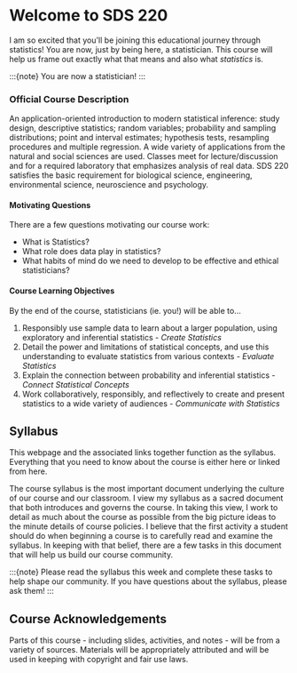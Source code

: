# Welcome to SDS 220

I am so excited that you'll be joining this educational journey through 
statistics! You are now, just by being here, a statistician. This course will 
help us frame out exactly what that means and also what _statistics_ is. 

:::{note}
You are now a statistician! 
:::

### Official Course Description

An application-oriented introduction to modern statistical inference: study 
design, descriptive statistics; random variables; probability and sampling 
distributions; point and interval estimates; hypothesis tests, resampling 
procedures and multiple regression. A wide variety of applications from the 
natural and social sciences are used. Classes meet for lecture/discussion and 
for a required laboratory that emphasizes analysis of real data. SDS 220 
satisfies the basic requirement for biological science, engineering, 
environmental science, neuroscience and psychology. 

#### Motivating Questions

There are a few questions motivating our course work: 
- What is Statistics? 
- What role does data play in statistics? 
- What habits of mind do we need to develop to be effective and ethical 
statisticians?

#### Course Learning Objectives

By the end of the course, statisticians (ie. you!) will be able to...
1. Responsibly use sample data to learn about a larger population, using 
exploratory and inferential statistics - _Create Statistics_
2. Detail the power and limitations of statistical concepts, and use this 
understanding to evaluate statistics from various contexts - 
_Evaluate Statistics_
3. Explain the connection between probability and inferential statistics - 
_Connect Statistical Concepts_
4. Work collaboratively, responsibly, and reflectively to create and present 
statistics to a wide variety of audiences - _Communicate with Statistics_ 


## Syllabus 

This webpage and the associated links together function as the syllabus. 
Everything that you need to know about the course is either here or linked from here. 

The course syllabus is the most important document underlying the culture of 
our course and our classroom. I view my syllabus as a sacred document that 
both introduces and governs the course. In taking this view, I work to detail 
as much about the course as possible from the big picture ideas to the minute 
details of course policies. I believe that the first activity a student should 
do when beginning a course is to carefully read and examine the syllabus. In 
keeping with that belief, there are a few tasks in this document that will 
help us build our course community. 

:::{note}
Please read the syllabus this week and 
complete these tasks to help shape our community. If you have questions about the syllabus, please ask them!
:::

## Course Acknowledgements 

Parts of this course - including slides, activities, and notes - will be from a variety of sources. Materials will be appropriately attributed and will be used in keeping with copyright and fair use laws. 